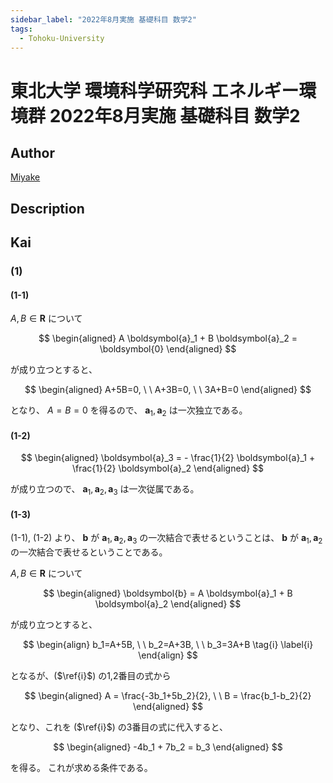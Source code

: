 ```yaml
---
sidebar_label: "2022年8月実施 基礎科目 数学2"
tags:
  - Tohoku-University
---
```

# 東北大学 環境科学研究科 エネルギー環境群 2022年8月実施 基礎科目 数学2

## **Author**
[Miyake](https://miyake.github.io/exams/index.html)

## **Description**

## **Kai**
### (1)
#### (1-1)

$A,B \in \boldsymbol{R}$ について

$$
\begin{aligned}
A \boldsymbol{a}_1 + B \boldsymbol{a}_2 = \boldsymbol{0}
\end{aligned}
$$

が成り立つとすると、

$$
\begin{aligned}
A+5B=0, \ \ A+3B=0, \ \ 3A+B=0
\end{aligned}
$$

となり、 $A=B=0$ を得るので、
$\boldsymbol{a}_1, \boldsymbol{a}_2$ は一次独立である。

#### (1-2)

$$
\begin{aligned}
\boldsymbol{a}_3
= - \frac{1}{2} \boldsymbol{a}_1 + \frac{1}{2} \boldsymbol{a}_2
\end{aligned}
$$

が成り立つので、
$\boldsymbol{a}_1, \boldsymbol{a}_2, \boldsymbol{a}_3$ は一次従属である。

#### (1-3)
(1-1), (1-2) より、
$\boldsymbol{b}$ が
$\boldsymbol{a}_1, \boldsymbol{a}_2, \boldsymbol{a}_3$
の一次結合で表せるということは、
$\boldsymbol{b}$ が
$\boldsymbol{a}_1, \boldsymbol{a}_2$
の一次結合で表せるということである。

$A,B \in \boldsymbol{R}$ について

$$
\begin{aligned}
\boldsymbol{b} = A \boldsymbol{a}_1 + B \boldsymbol{a}_2
\end{aligned}
$$

が成り立つとすると、

$$
\begin{align}
b_1=A+5B, \ \ b_2=A+3B, \ \ b_3=3A+B
\tag{i} \label{i}
\end{align}
$$

となるが、($\ref{i}$) の1,2番目の式から

$$
\begin{aligned}
A = \frac{-3b_1+5b_2}{2}, \ \ B = \frac{b_1-b_2}{2}
\end{aligned}
$$

となり、これを ($\ref{i}$) の3番目の式に代入すると、

$$
\begin{aligned}
-4b_1 + 7b_2 = b_3
\end{aligned}
$$

を得る。
これが求める条件である。